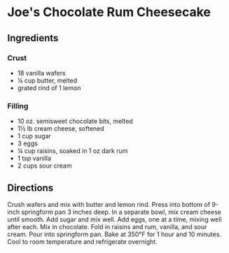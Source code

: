 # Joe's Chocolate Rum Cheesecake

## Ingredients

### Crust

- 18 vanilla wafers
- ¼ cup butter, melted
- grated rind of 1 lemon

### Filling

- 10 oz. semisweet chocolate bits, melted
- 1½ lb cream cheese, softened
- 1 cup sugar
- 3 eggs
- ¼ cup raisins, soaked in 1 oz dark rum
- 1 tsp vanilla
- 2 cups sour cream

## Directions

Crush wafers and mix with butter and lemon rind. Press into bottom of 9-inch
springform pan 3 inches deep. In a separate bowl, mix cream cheese until
smooth. Add sugar and mix well. Add eggs, one at a time, mixing well after
each. Mix in chocolate. Fold in raisins and rum, vanilla, and sour cream. Pour
into springform pan. Bake at 350°F for 1 hour and 10 minutes. Cool to room
temperature and refrigerate overnight.
